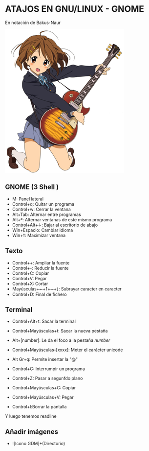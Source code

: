 
# ATAJOS EN GNU/LINUX - GNOME 

En notación de Bakus-Naur

![Icono GDM](./Fotos/yuis.png)

## GNOME (3 Shell	)

- M: Panel lateral
- Control+q: Quitar un programa
- Control+w: Cerrar la ventana
- Alt+Tab: Alternar entre programas
- Alt+ª: Alternar ventanas de este mismo programa
- Control+Alt+↓: Bajar al escritorio de abajo
- Win+Espacio: Cambiar idioma
- Win+⭡: Maximizar ventana

## Texto
- Control++: Ampliar la fuente
- Control+-: Reducir la fuente
- Control+C: Copiar
- Control+V: Pegar
- Control+X: Cortar
- Mayúsculas+⭠+⭡+⭢+⭣: Subrayar caracter en caracter
- Control+D: Final de fichero

## Terminal

- Control+Alt+t: Sacar la terminal
- Control+Mayúsculas+t: Sacar la nueva pestaña
- Alt+[number]: Le da el foco a la pestaña _number_
- Control+Mayúsculas-[xxxx]: Meter el carácter unicode
- Alt Gr+q: Permite insertar la "@"

- Control+C: Interrumpir un programa
- Control+Z: Pasar a segunfdo plano
- Control+Mayúsculas+C: Copiar
- Control+Mayúsculas+V: Pegar
- Control+l:Borrar la pantalla

Y luego tenemos readline

## Añadir imágenes
- ![Icono GDM]+(Directorio)